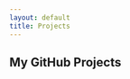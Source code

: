```yaml
---
layout: default
title: Projects
---
```


<h2>My GitHub Projects</h2>
<div id="repos" class="grid"></div>

<script>
async function loadRepos() {
  const user = "forrof";
  const response = await fetch(`https://api.github.com/users/${user}/repos?sort=updated`);
  const repos = await response.json();
  const container = document.getElementById('repos');
  repos.forEach(r => {
    if (!r.fork) {
      const card = document.createElement('div');
      card.className = 'card';
      card.innerHTML = `
        <h3><a href="${r.html_url}" target="_blank">${r.name}</a></h3>
        <p>${r.description || ''}</p>
        <p class="meta">⭐ ${r.stargazers_count} — Updated ${new Date(r.updated_at).toLocaleDateString()}</p>
      `;
      container.appendChild(card);
    }
  });
}
loadRepos();
</script>
